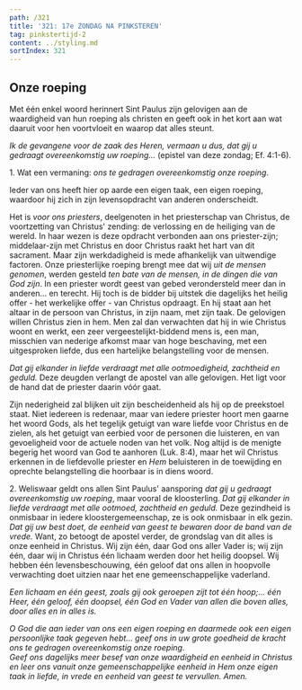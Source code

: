 ```yaml
---
path: /321
title: '321: 17e ZONDAG NA PINKSTEREN'
tag: pinkstertijd-2
content: ../styling.md
sortIndex: 321
---
```


## Onze roeping

Met één enkel woord herinnert Sint Paulus zijn gelovigen aan de waardigheid van hun roeping als christen en geeft ook in het kort aan wat daaruit voor hen voortvloeit en waarop dat alles steunt.

_Ik de gevangene voor de zaak des Heren, vermaan u dus, dat gij u gedraagt overeenkomstig uw roeping..._ (epistel van deze zondag; Ef. 4:1-6).

1\. Wat een vermaning: _ons te gedragen overeenkomstig onze roeping_.

Ieder van ons heeft hier op aarde een eigen taak, een eigen roeping, waardoor hij zich in zijn levensopdracht van anderen onderscheidt.

Het is _voor ons priesters_, deelgenoten in het priesterschap van Christus, de voortzetting van Christus' zending: de verlossing en de heiliging van de wereld. In haar wezen is deze opdracht verbonden aan ons priester-zijn; middelaar-zijn met Christus en door Christus raakt het hart van dit sacrament. Maar zijn werkdadigheid is mede afhankelijk van uitwendige factoren. Onze priesterlijke roeping brengt mee dat wij _uit de mensen genomen_, werden gesteld _ten bate van de mensen, in de dingen die van God zijn_. In een priester wordt geest van gebed verondersteld meer dan in anderen... en terecht. Hij toch is de bidder bij uitstek die dagelijks het heilig offer - het werkelijke offer - van Christus opdraagt. En hij staat aan het altaar in de persoon van Christus, in zijn naam, met zijn taak. De gelovigen willen Christus zien in hem. Men zal dan verwachten dat hij in wie Christus woont en werkt, een zeer vergeestelijkt-biddend mens is, een man, misschien van nederige afkomst maar van hoge beschaving, met een uitgesproken liefde, dus een hartelijke belangstelling voor de mensen.

_Dat gij elkander in liefde verdraagt met alle ootmoedigheid, zachtheid en geduld._ Deze deugden verlangt de apostel van alle gelovigen. Het ligt voor de hand dat de priester daarin vóór gaat.

Zijn nederigheid zal blijken uit zijn bescheidenheid als hij op de preekstoel staat. Niet iedereen is redenaar, maar van iedere priester hoort men gaarne het woord Gods, als het tegelijk getuigt van ware liefde voor Christus en de zielen, als het getuigt van eerbied voor de personen die luisteren, en van gevoeligheid voor de actuele noden van het volk. Nog altijd is de menigte begerig het woord van God te aanhoren (Luk. 8:4), maar het wil Christus erkennen in de liefdevolle priester en _Hem_ beluisteren in de toewijding en oprechte belangstelling die hoorbaar is in diens woord.

2\. Weliswaar geldt ons allen Sint Paulus' aansporing _dat gij u gedraagt overeenkomstig uw roeping_, maar vooral de kloosterling. _Dat gij elkander in liefde verdraagt met alle ootmoed, zachtheid en geduld._ Deze gezindheid is onmisbaar in iedere kloostergemeenschap, ze is ook onmisbaar in elk gezin. _Dat gij uw best doet, de eenheid van geest te bewaren door de band van de vrede._ Want, zo betoogt de apostel verder, de grondslag van dit alles is onze eenheid in Christus. Wij zijn één, daar God ons aller Vader is; wij zijn één, daar wij in Christus één lichaam werden door het heilig doopsel. Wij hebben één levensbeschouwing, één geloof dat ons allen in hoopvolle verwachting doet uitzien naar het ene gemeenschappelijke vaderland.

_Een lichaam en één geest, zoals gij ook geroepen zijt tot één hoop;... één Heer, één geloof, één doopsel, één God en Vader van allen die boven alles, door alles en in alles is._

_O God die aan ieder van ons een eigen roeping en daarmede ook een eigen persoonlijke taak gegeven hebt... geef ons in uw grote goedheid de kracht ons te gedragen overeenkomstig onze roeping._  
_Geef ons dagelijks meer besef van onze waardigheid en eenheid in Christus en leer ons vanuit onze gemeenschappelijke eenheid in Hem onze eigen taak in liefde, in vrede en eenheid van geest te vervullen. Amen._
